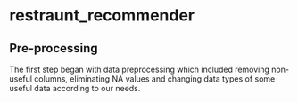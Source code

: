 # restraunt_recommender

## Pre-processing
The first step began with data preprocessing which included removing non-useful columns, eliminating NA values and changing data types of some useful data according to our needs.
